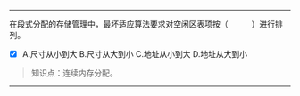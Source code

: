 ---
在段式分配的存储管理中，最坏适应算法要求对空闲区表项按（　　　）进行排列。
- [x] A.尺寸从小到大 B.尺寸从大到小 C.地址从小到大 D.地址从大到小

> 知识点：连续内存分配。

---